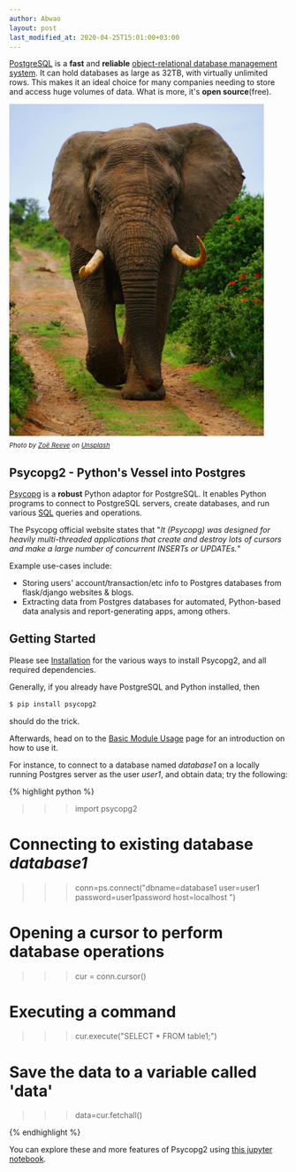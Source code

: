 ```yaml
---
author: Abwao
layout: post
last_modified_at: 2020-04-25T15:01:00+03:00
---
```

[PostgreSQL](https://www.postgresql.org) is a **fast** and **reliable** [object-relational database management system](https://database.guide/what-is-an-ordbms). It can hold databases as large as 32TB, with virtually unlimited rows. This makes it an ideal choice for many companies needing to store and access huge volumes of data. What is more, it's **open source**(free).

![Elaphant](/assets/images/elephant.jpg)<br>
<sub>*Photo by <a href="https://unsplash.com/@zoeeee_?utm_source=unsplash&utm_medium=referral&utm_content=creditCopyText">Zoë Reeve</a> on <a href="https://unsplash.com/">Unsplash</a>*</sub>

## Psycopg2 - Python's Vessel into Postgres
[Psycopg](http://initd.org/psycopg/docs) is a **robust** Python adaptor for PostgreSQL. It enables Python programs to connect to PostgreSQL servers, create databases, and run various [SQL](http://www.sqlcourse.com/intro.html) queries and operations. 

The Psycopg official website states that "_It (Psycopg) was designed for heavily multi-threaded applications that create and destroy lots of cursors and make a large number of concurrent INSERTs or UPDATEs._"

Example use-cases include:
- Storing users' account/transaction/etc info to Postgres databases from flask/django websites & blogs.
- Extracting data from Postgres databases for automated, Python-based data analysis and report-generating apps, among others.

## Getting Started
Please see [Installation](https://www.psycopg.org/docs/install.html) for the various ways to install Psycopg2, and all required dependencies.

Generally, if you already have PostgreSQL and Python installed, then
``` bash
$ pip install psycopg2
```
should do the trick.

Afterwards, head on to the [Basic Module Usage](https://www.psycopg.org/docs/usage.html) page for an introduction on how to use it. 

For instance, to connect to a database named _database1_ on a locally running Postgres server as the user _user1_, and obtain data; try the following:

{% highlight python %}

>>> import psycopg2
# Connecting to existing database *database1*
>>> conn=ps.connect("dbname=database1 user=user1 password=user1password host=localhost ")

# Opening a cursor to perform database operations
>>> cur = conn.cursor()

# Executing a command
>>> cur.execute("SELECT * FROM table1;")

# Save the data to a variable called 'data'
>>> data=cur.fetchall()

{% endhighlight %} 

You can explore these and more features of Psycopg2 using [this jupyter notebook](https://github.com/Tim-Abwao/Psycopg2-Basics/blob/master/PostgreSQL%20Basics%20with%20Psycopg2.ipynb).